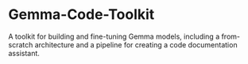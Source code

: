 # Gemma-Code-Toolkit
A toolkit for building and fine-tuning Gemma models, including a from-scratch architecture and a pipeline for creating a code documentation assistant.
